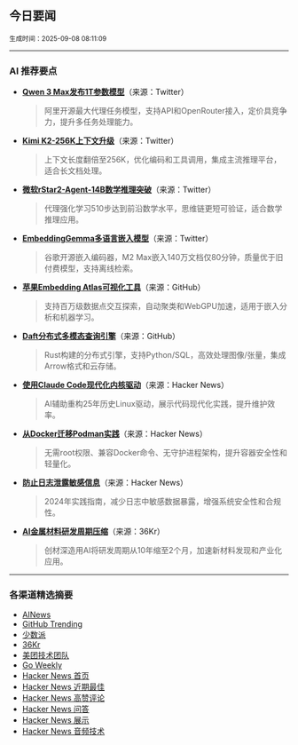 ## 今日要闻

<sub> 生成时间：2025-09-08 08:11:09</sub>


---

### AI 推荐要点

- **[Qwen 3 Max发布1T参数模型](https://x.com/Alibaba_Qwen/status/1963991502440562976)**（来源：Twitter）  
  > 阿里开源最大代理任务模型，支持API和OpenRouter接入，定价具竞争力，提升多任务处理能力。

- **[Kimi K2-256K上下文升级](https://twitter.com/bigeagle_xd/status/1963802450374369722)**（来源：Twitter）  
  > 上下文长度翻倍至256K，优化编码和工具调用，集成主流推理平台，适合长文档处理。

- **[微软rStar2-Agent-14B数学推理突破](https://twitter.com/omarsar0/status/1964045125115662847)**（来源：Twitter）  
  > 代理强化学习510步达到前沿数学水平，思维链更短可验证，适合数学推理应用。

- **[EmbeddingGemma多语言嵌入模型](https://twitter.com/basetenco/status/1963724754315284720)**（来源：Twitter）  
  > 谷歌开源嵌入编码器，M2 Max嵌入140万文档仅80分钟，质量优于旧付费模型，支持离线检索。

- **[苹果Embedding Atlas可视化工具](https://github.com/apple/embedding-atlas)**（来源：GitHub）  
  > 支持百万级数据点交互探索，自动聚类和WebGPU加速，适用于嵌入分析和机器学习。

- **[Daft分布式多模态查询引擎](https://github.com/Eventual-Inc/Daft)**（来源：GitHub）  
  > Rust构建的分布式引擎，支持Python/SQL，高效处理图像/张量，集成Arrow格式和云存储。

- **[使用Claude Code现代化内核驱动](https://news.ycombinator.com/item?id=45163362)**（来源：Hacker News）  
  > AI辅助重构25年历史Linux驱动，展示代码现代化实践，提升维护效率。

- **[从Docker迁移Podman实践](https://news.ycombinator.com/item?id=45137525)**（来源：Hacker News）  
  > 无需root权限、兼容Docker命令、无守护进程架构，提升容器安全性和轻量化。

- **[防止日志泄露敏感信息](https://news.ycombinator.com/item?id=45160774)**（来源：Hacker News）  
  > 2024年实践指南，减少日志中敏感数据暴露，增强系统安全性和合规性。

- **[AI金属材料研发周期压缩](https://36kr.com/p/3454804405949832)**（来源：36Kr）  
  > 创材深造用AI将研发周期从10年缩至2个月，加速新材料发现和产业化应用。

---

### 各渠道精选摘要
- [AINews](./ai_news_summary_2025-09-08.md)
- [GitHub Trending](./github_trending_2025-09-08.md)
- [少数派](./shaoshupai_2025-09-08.md)
- [36Kr](./36kr_summary_2025-09-08.md)
- [美团技术团队](./meituan_2025-09-08.md)
- [Go Weekly](./go_weekly_2025-09-08.md)
- [Hacker News 首页](./hacker_news_frontpage_2025-09-08.md)
- [Hacker News 近期最佳](./hacker_news_best_2025-09-08.md)
- [Hacker News 高赞评论](./hacker_news_top_comments_2025-09-08.md)
- [Hacker News 问答](./hacker_news_ask_2025-09-08.md)
- [Hacker News 展示](./hacker_news_show_2025-09-08.md)
- [Hacker News 音频技术](./hacker_news_audio_tech_2025-09-08.md)